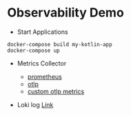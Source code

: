 # Observability Demo

- Start Applications

```shell
docker-compose build my-kotlin-app
docker-compose up
```

- Metrics Collector 
  - [prometheus](http://0.0.0.0:3000/explore?schemaVersion=1&panes=%7B%22ylu%22:%7B%22datasource%22:%22PBFA97CFB590B2093%22,%22queries%22:%5B%7B%22refId%22:%22A%22,%22expr%22:%22%7Bmetrics_collector%3D%5C%22prometheus%5C%22,%20origin%3D%5C%22otel%5C%22,%20app%3D%5C%22my-kotlin-app%5C%22,%20__name__%3D~%5C%22jvm.%2A%5C%22%7D%22,%22range%22:true,%22datasource%22:%7B%22type%22:%22prometheus%22,%22uid%22:%22PBFA97CFB590B2093%22%7D,%22editorMode%22:%22code%22,%22legendFormat%22:%22__auto%22,%22useBackend%22:false,%22disableTextWrap%22:false,%22fullMetaSearch%22:false,%22includeNullMetadata%22:true%7D%5D,%22range%22:%7B%22from%22:%22now-15m%22,%22to%22:%22now%22%7D%7D%7D&orgId=1)
  - [otlp](http://0.0.0.0:3000/explore?schemaVersion=1&panes=%7B%22ylu%22:%7B%22datasource%22:%22PBFA97CFB590B2093%22,%22queries%22:%5B%7B%22refId%22:%22A%22,%22expr%22:%22%7Bmetrics_collector%3D%5C%22otlp%5C%22,%20job%3D%5C%22my-kotlin-app%5C%22,%20__name__%3D~%5C%22jvm.%2A%5C%22%7D%22,%22range%22:true,%22datasource%22:%7B%22type%22:%22prometheus%22,%22uid%22:%22PBFA97CFB590B2093%22%7D,%22editorMode%22:%22code%22,%22legendFormat%22:%22__auto%22,%22useBackend%22:false,%22disableTextWrap%22:false,%22fullMetaSearch%22:false,%22includeNullMetadata%22:true%7D%5D,%22range%22:%7B%22from%22:%22now-15m%22,%22to%22:%22now%22%7D%7D%7D&orgId=1)
  - [custom otlp metrics](http://0.0.0.0:3000/explore?schemaVersion=1&panes=%7B%22ylu%22:%7B%22datasource%22:%22PBFA97CFB590B2093%22,%22queries%22:%5B%7B%22refId%22:%22A%22,%22expr%22:%22%7Bmetrics_collector%3D%5C%22otlp%5C%22,%20job%3D%5C%22my-kotlin-app%5C%22,%20__name__%3D%5C%22person_hello_count_total%5C%22%7D%22,%22range%22:true,%22datasource%22:%7B%22type%22:%22prometheus%22,%22uid%22:%22PBFA97CFB590B2093%22%7D,%22editorMode%22:%22code%22,%22legendFormat%22:%22__auto%22,%22useBackend%22:false,%22disableTextWrap%22:false,%22fullMetaSearch%22:false,%22includeNullMetadata%22:true%7D%5D,%22range%22:%7B%22from%22:%22now-15m%22,%22to%22:%22now%22%7D%7D%7D&orgId=1)

- Loki log [Link](http://0.0.0.0:3000/explore?schemaVersion=1&panes=%7B%22ylu%22:%7B%22datasource%22:%22P8E80F9AEF21F6940%22,%22queries%22:%5B%7B%22refId%22:%22A%22,%22expr%22:%22%7Bservice_name%3D%5C%22my-kotlin-app%5C%22%7D%22,%22queryType%22:%22range%22,%22datasource%22:%7B%22type%22:%22loki%22,%22uid%22:%22P8E80F9AEF21F6940%22%7D,%22editorMode%22:%22code%22,%22direction%22:%22backward%22%7D%5D,%22range%22:%7B%22from%22:%22now-15m%22,%22to%22:%22now%22%7D,%22panelsState%22:%7B%22logs%22:%7B%22visualisationType%22:%22logs%22%7D%7D%7D%7D&orgId=1)


